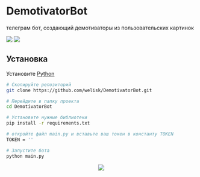 # DemotivatorBot
телеграм бот, создающий демотиваторы из пользовательских картинок

[![](https://img.shields.io/badge/telegram-WELISK-blue?style=for-the-badge&logo=telegram)](https://t.me/ktovmain) [![](https://img.shields.io/badge/telegram-WELISK-blue?style=for-the-badge&logo=telegram)](https://t.me/ktovmain)

## Установка


Установите [Python](https://python.org)
```bash
# Скопируйте репозиторий
git clone https://github.com/welisk/DemotivatorBot.git

# Перейдите в папку проекта
cd DemotivatorBot

# Установите нужные библиотеки
pip install -r requirements.txt

# откройте файл main.py и вставьте ваш токен в константу TOKEN
TOKEN = ''

# Запустите бота
python main.py
```
<p align="center">
  <img src="https://github.com/welisk/telegram-bot-demotivator/blob/main/pic/paste/ok.jpg"/>
</p>
